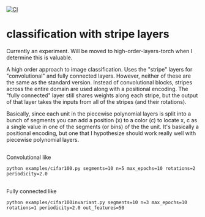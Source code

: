 [![CI](https://github.com/jloveric/stripe-layer-classification/actions/workflows/python-app.yml/badge.svg)](https://github.com/jloveric/stripe-layer-classification/actions/workflows/python-app.yml)
# classification with stripe layers
Currently an experiment.  Will be moved to high-order-layers-torch when I determine this is valuable.

A high order approach to image classification.  Uses the "stripe" layers for "convolutional" and
fully connected layers.  However, neither of these are the same as the standard version.  Instead
of convolutional blocks, stripes across the entire domain are used along with a positional encoding.
The "fully connected" layer still shares weights along each stripe, but the output of that layer takes
the inputs from all of the stripes (and their rotations).

Basically, since each unit in the piecewise polynomial layers is split into a bunch of segments you can
add a position (x) to a color (c) to locate x, c as a single value in one of the segments (or bins) of the
the unit.  It's basically a positional encoding, but one that I hypothesize should work really well with
piecewise polynomial layers.

##
Convolutional like
```
python examples/cifar100.py segments=10 n=5 max_epochs=10 rotations=2 periodicity=2.0
```
##
Fully connected like
```
python examples/cifar100invariant.py segments=10 n=3 max_epochs=10 rotations=1 periodicity=2.0 out_features=50
```
